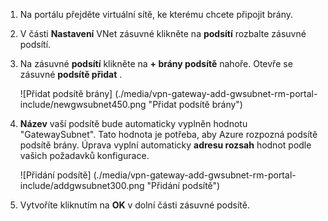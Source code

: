 1. Na portálu přejděte virtuální sítě, ke kterému chcete připojit brány.

2. V části **Nastavení** VNet zásuvné klikněte na **podsítí** rozbalte zásuvné podsítí.

3. Na zásuvné **podsítí** klikněte na **+ brány podsítě** nahoře. Otevře se zásuvné **podsítě přidat** . 

    ![Přidat podsítě brány] (./media/vpn-gateway-add-gwsubnet-rm-portal-include/newgwsubnet450.png "Přidat podsítě brány")

4. **Název** vaší podsítě bude automaticky vyplněn hodnotu "GatewaySubnet". Tato hodnota je potřeba, aby Azure rozpozná podsítě podsítě brány. Úprava vyplní automaticky **adresu rozsah** hodnot podle vašich požadavků konfigurace.

    ![Přidání podsítě] (./media/vpn-gateway-add-gwsubnet-rm-portal-include/addgwsubnet300.png "Přidání podsítě")

6. Vytvoříte kliknutím na **OK** v dolní části zásuvné podsítě.

